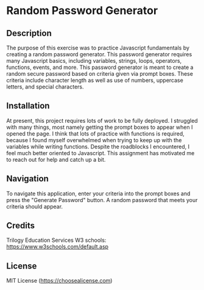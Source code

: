 # Random Password Generator

## Description

The purpose of this exercise was to practice Javascript fundamentals by creating a random password generator. This password generator requires many Javascript basics, including variables, strings, loops, operators, functions, events, and more. This password generator is meant to create a random secure password based on criteria given via prompt boxes. These criteria include character length as well as use of numbers, uppercase letters, and special characters. 

## Installation

At present, this project requires lots of work to be fully deployed. I struggled with many things, most namely getting the prompt boxes to appear when I opened the page. I think that lots of practice with functions is required, because I found myself overwhelmed when trying to keep up with the variables while writing functions. Despite the roadblocks I encountered, I feel much better oriented to Javascript. This assignment has motivated me to reach out for help and catch up a bit.

## Navigation

To navigate this application, enter your criteria into the prompt boxes and press the "Generate Password" button. A random password that meets your criteria should appear. 

## Credits

Trilogy Education Services
W3 schools: https://www.w3schools.com/default.asp

## License

MIT License (https://choosealicense.com)